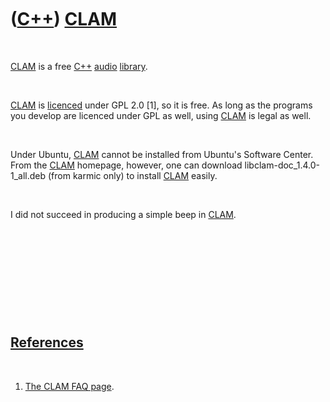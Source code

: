 



 

 

 

 

 

([C++](Cpp.md)) [CLAM](CppClam.md)
====================================

 

[CLAM](CppClam.md) is a free [C++](Cpp.md) [audio](CppAudio.htm)
[library](CppLibrary.md).

 

[CLAM](CppClam.md) is [licenced](CppLicence.md) under GPL 2.0 \[1\],
so it is free. As long as the programs you develop are licenced under
GPL as well, using [CLAM](CppClam.md) is legal as well.

 

Under Ubuntu, [CLAM](CppClam.md) cannot be installed from Ubuntu's
Software Center. From the [CLAM](CppClam.md) homepage, however, one can
download libclam-doc\_1.4.0-1\_all.deb (from karmic only) to install
[CLAM](CppClam.md) easily.

 

I did not succeed in producing a simple beep in [CLAM](CppClam.md).

 

 

 

 

 

[References](CppReferences.md)
-------------------------------

 

1.  [The CLAM FAQ
    page](http://clam-project.org/wiki/Frequenly_Asked_Questions).

 

 

 

 

 





 



